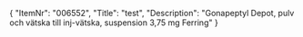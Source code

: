 {
  "ItemNr": "006552",
  "Title": "test",
  "Description": "Gonapeptyl Depot, pulv och vätska till inj-vätska, suspension 3,75 mg Ferring"
}